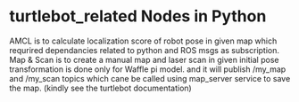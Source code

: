 # turtlebot_related Nodes in Python
AMCL is to calculate localization score of robot pose in given map which requrired dependancies related to python and ROS msgs as subscription.
Map & Scan is to create a manual map and laser scan in given initial pose transformation is done only for Waffle pi model. and it will publish /my_map and /my_scan topics which cane be called using map_server service to save the map. (kindly see the turtlebot documentation)  
